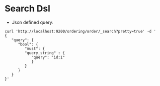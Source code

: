 # Search Dsl #

* Json defined query:
```
curl 'http://localhost:9200/ordering/order/_search?pretty=true' -d '
{
   "query": {
      "bool": {
         "must": {
         "query_string" : {
            "query": "id:1"
            }
         }
      }
   }
}'
```